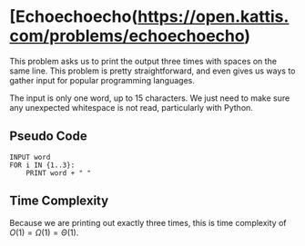 # [Echoechoecho(https://open.kattis.com/problems/echoechoecho)

This problem asks us to print the output three times with spaces on the same line. This problem is pretty straightforward, and even gives us ways to gather input for popular programming languages.

The input is only one word, up to $15$ characters. We just need to make sure any unexpected whitespace is not read, particularly with Python.

## Pseudo Code
```
INPUT word
FOR i IN {1..3}:
    PRINT word + " "
```

## Time Complexity
Because we are printing out exactly three times, this is time complexity of $O(1) = \Omega(1) = \Theta(1)$.
